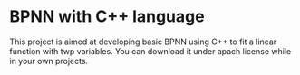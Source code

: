 # BPNN with C++ language
This project is aimed at developing basic BPNN using C++ to fit a linear function with twp variables.
You can download it under apach license while in your own projects.

